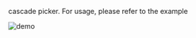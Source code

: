 cascade picker. For usage, please refer to the example

![demo](https://github.com/TroubleChenC/cascade_view/blob/main/example/assets/cascade.gif?raw=true)
